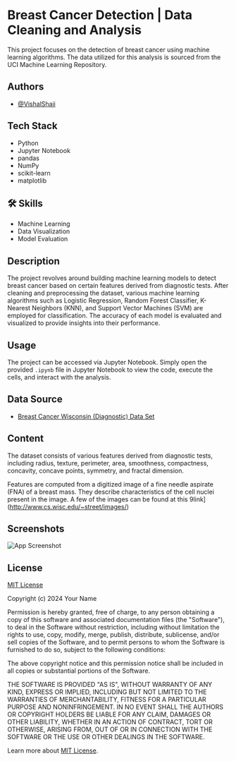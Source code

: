 # Breast Cancer Detection | Data Cleaning and Analysis

This project focuses on the detection of breast cancer using machine learning algorithms. The data utilized for this analysis is sourced from the UCI Machine Learning Repository.

## Authors

- [@VishalShaji](https://www.github.com/VishShaji)

## Tech Stack

- Python
- Jupyter Notebook
- pandas
- NumPy
- scikit-learn
- matplotlib

## 🛠 Skills

- Machine Learning
- Data Visualization
- Model Evaluation

## Description

The project revolves around building machine learning models to detect breast cancer based on certain features derived from diagnostic tests. After cleaning and preprocessing the dataset, various machine learning algorithms such as Logistic Regression, Random Forest Classifier, K-Nearest Neighbors (KNN), and Support Vector Machines (SVM) are employed for classification. The accuracy of each model is evaluated and visualized to provide insights into their performance.

## Usage

The project can be accessed via Jupyter Notebook. Simply open the provided `.ipynb` file in Jupyter Notebook to view the code, execute the cells, and interact with the analysis.

## Data Source

- [Breast Cancer Wisconsin (Diagnostic) Data Set](https://archive.ics.uci.edu/ml/datasets/Breast+Cancer+Wisconsin+(Diagnostic))

## Content

The dataset consists of various features derived from diagnostic tests, including radius, texture, perimeter, area, smoothness, compactness, concavity, concave points, symmetry, and fractal dimension.

Features are computed from a digitized image of a fine needle aspirate (FNA) of a breast mass.  They describe characteristics of the cell nuclei present in the image. A few of the images can be found at this 9link](http://www.cs.wisc.edu/~street/images/)

## Screenshots

![App Screenshot](https://github.com/VishShaji/Breast-Cancer-Detections-Machine-Learning-Classification/blob/main/Assets/ModelEvaluation.png)

## License

[MIT License](https://choosealicense.com/licenses/mit/)

Copyright (c) 2024 Your Name

Permission is hereby granted, free of charge, to any person obtaining a copy of this software and associated documentation files (the "Software"), to deal in the Software without restriction, including without limitation the rights to use, copy, modify, merge, publish, distribute, sublicense, and/or sell copies of the Software, and to permit persons to whom the Software is furnished to do so, subject to the following conditions:

The above copyright notice and this permission notice shall be included in all copies or substantial portions of the Software.

THE SOFTWARE IS PROVIDED "AS IS", WITHOUT WARRANTY OF ANY KIND, EXPRESS OR IMPLIED, INCLUDING BUT NOT LIMITED TO THE WARRANTIES OF MERCHANTABILITY, FITNESS FOR A PARTICULAR PURPOSE AND NONINFRINGEMENT. IN NO EVENT SHALL THE AUTHORS OR COPYRIGHT HOLDERS BE LIABLE FOR ANY CLAIM, DAMAGES OR OTHER LIABILITY, WHETHER IN AN ACTION OF CONTRACT, TORT OR OTHERWISE, ARISING FROM, OUT OF OR IN CONNECTION WITH THE SOFTWARE OR THE USE OR OTHER DEALINGS IN THE SOFTWARE.

Learn more about [MIT License](https://choosealicense.com/licenses/mit/).
